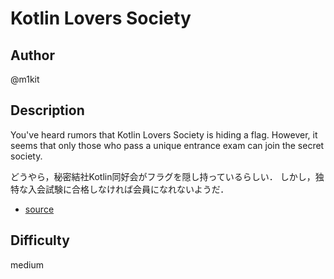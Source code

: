 # Kotlin Lovers Society

## Author

@m1kit

## Description

You've heard rumors that Kotlin Lovers Society is hiding a flag.
However, it seems that only those who pass a unique entrance exam can join the secret society.

どうやら，秘密結社Kotlin同好会がフラグを隠し持っているらしい．
しかし，独特な入会試験に合格しなければ会員になれないようだ．

- [source](server)

## Difficulty

medium
